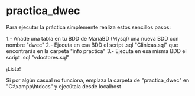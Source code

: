 # practica_dwec

Para ejecutar la práctica simplemente realiza estos sencillos pasos:

1.- Añade una tabla en tu BDD de MaríaBD (Mysql) una nueva BDD con nombre "dwec"
2.- Ejecuta en esa BDD el script .sql "Clinicas.sql" que encontrarás en la carpeta "info practica"
3.- Ejecuta en esa misma BDD el script .sql "vdoctores.sql"

¡Listo!

Si por algún casual no funciona, emplaza la carpeta de "practica_dwec" en "C:\xampp\htdocs" y ejecútala desde localhost
